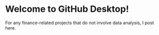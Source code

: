 # Welcome to GitHub Desktop!

For any finance-related projects that do not involve data analysis, I post here.
